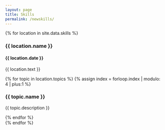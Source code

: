 ```yaml
---
layout: page
title: Skills
permalink: /newskills/
---
```


<div>
{% for location in site.data.skills %}
    <div class="location">
        <h3>{{ location.name }}</h3>
        <h4>{{ location.date }}</h4>
        <p>{{ location.text }}</p>
            <div class="skills-grid">
            {% for topic in location.topics %}
                <!-- Here we hardcode the number of colors in our colorlist as the modulo  -->
                {% assign index = forloop.index | modulo: 4 | plus:1 %} 
                <div class="skills-list-item bg-{{ index }}">
                        <h3>{{ topic.name }}</h3>
                        <p>{{ topic.description }}</p>
                </div>
            {% endfor %}
            </div>
    </div>
{% endfor %}
</div>
